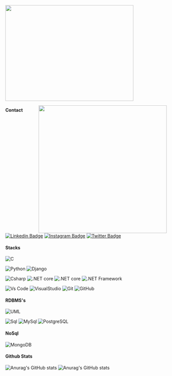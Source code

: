 <p>          
 <img align="reiht" src="https://user-images.githubusercontent.com/109990443/219958871-89612aff-127c-4019-b24d-a837c0a7d822.gif" height="300" width="400px">
<p>
 
<p>  
<img align="right" src="https://user-images.githubusercontent.com/109990443/219968866-ad75b285-ba5e-4bce-818c-0e83198ec485.gif" width="400px">
<p>
 
 #### Contact

[![Linkedin Badge](https://img.shields.io/badge/-LinkedIn-0e76a8?style=flat-square&logo=Linkedin&logoColor=white)](https://www.linkedin.com/in/priscila-leite-185091244/)
[![Instagram Badge](https://img.shields.io/badge/-Instagram-e4405f?style=flat-square&logo=Instagram&logoColor=white)](https://www.instagram.com/prix_leite/)
[![Twitter Badge](https://img.shields.io/badge/-Twitter-00acee?style=flat-square&logo=Twitter&logoColor=white)]()


#### Stacks
<p>
 <img alt="C" src= "https://img.shields.io/badge/C-00599C?style=for-the-badge&logo=c&logoColor=white" />
<p> 
 
<p>  
  <img alt="Python" src="https://img.shields.io/badge/Python-3776AB?style=for-the-badge&logo=python&logoColor=white"/>
  <img alt="Django" src="https://img.shields.io/badge/Django-092E20?style=for-the-badge&logo=django&logoColor=white"/>
<p>
 
<p>
  <img alt="Csharp" src="https://img.shields.io/badge/C%23-239120?style=for-the-badge&logo=c-sharp&logoColor=white"/> 
  <img alt=".NET core" src="https://img.shields.io/badge/.NET-5C2D91?style=for-the-badge&logo=.net&logoColor=white"/> 
  <img alt=".NET core" src="https://img.shields.io/badge/.net-core-5C2D91?style=for-the-badge&logo=.netcore&logoColor=white"/> 
  <img alt=".NET Framework" src="https://img.shields.io/badge/.net-framework-5C2D91?style=for-the-badge&logo=.netframework&logoColor=white"/>  
 
<p>
                                                                                                                                
<p> 
 <img alt="Vs Code" src="https://img.shields.io/badge/VsCode-316192?style=for-the-badge&logo=vscode&logoColor=white" />                             
 <img alt="VisualStudio" src="https://img.shields.io/badge/VisualStudio-5C2D91?style=for-the-badge&logo=visualstudio&logoColor=white"/>  
 <img alt="Git" src="https://img.shields.io/badge/Git-E34F26?style=for-the-badge&logo=git&logoColor=white" />                                                            <img alt="GitHub" src="https://img.shields.io/badge/GitHub-100000?style=for-the-badge&logo=github&logoColor=white"/>  
<p>                                                                                                                   
                

 
 
#### RDBMS's
<p>
 <img alt="UML" src="https://img.shields.io/badge/uml-563D7C?style=for-the-badge&logo=uml&logoColor=white"/> 
<p>
<p>
  <img alt="Sql" src="https://img.shields.io/badge/sql-563D7C?style=for-the-badge&logo=sql&logoColor=white"/>
  <img alt="MySql" src="https://img.shields.io/badge/MySql-563D7C?style=for-the-badge&logo=MySql&logoColor=white"/>
  <img alt="PostgreSQL" src="https://img.shields.io/badge/PostgreSQL-316192?style=for-the-badge&logo=postgresql&logoColor=white"/>   
<p>
 
#### NoSql
<p>
<img alt="MongoDB" src="https://img.shields.io/badge/MongoDB-563D7C?style=for-the-badge&logo=MongoDB&logoColor=white"/> 
<p>

 
 #### Github Stats
 
  ![Anurag's GitHub stats](https://github-readme-stats.vercel.app/api?username=pricileite&show_icons=true&theme=radical) 
  ![Anurag's GitHub stats](https://github-readme-stats.vercel.app/api/top-langs/?username=pricileite&&layout=compact&theme=radical&hide=css) 


 
 
